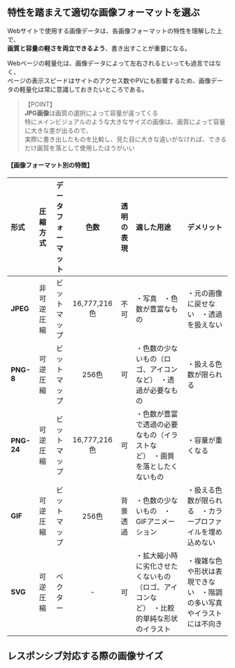 ## 特性を踏まえて適切な画像フォーマットを選ぶ
Webサイトで使用する画像データは、各画像フォーマットの特性を理解した上で、  
**画質と容量の軽さを両立できるよう**、書き出すことが重要になる。  

Webページの軽量化は、画像データによって左右されるといっても過言ではなく、  
ページの表示スピードはサイトのアクセス数やPVにも影響するため、画像データの軽量化は常に意識しておきたいところである。  
>  【POINT】  
> **JPG画像**は画質の選択によって容量が違ってくる  
> 特にメインビジュアルのような大きなサイズの画像は、画質によって容量に大きな差が出るので、  
> 実際に書き出したものを比較し、見た目に大きな違いがなければ、できるだけ画質を落として使用したほうがいい  

#### 【画像フォーマット別の特徴】
|形式|圧縮方式|データフォーマット|色数|透明の表現|適した用途|デメリット|
|:-|:-:|:-:|:-:|:-:|:-|:-|
|**JPEG**|非可逆圧縮|ビットマップ|16,777,216色|不可|・写真　・色数が豊富なもの|・元の画像に戻せない　・透過を扱えない|
|**PNG-8**|可逆圧縮|ビットマップ|256色|可|・色数の少ないもの（ロゴ、アイコンなど）　・透過が必要なもの|・扱える色数が限られる|
|**PNG-24**|可逆圧縮|ビットマップ|16,777,216色|可|・色数が豊富で透過の必要なもの（イラストなど）　・画質を落としたくないもの|・容量が重くなる|
|**GIF**|可逆圧縮|ビットマップ|256色|背景透過|・色数の少ないもの　・GIFアニメーション|・扱える色数が限られる　・カラープロファイルを埋め込めない|
|**SVG**|可逆圧縮|ベクター|-|可|・拡大縮小時に劣化させたくないもの（ロゴ、アイコンなど）　・比較的単純な形状のイラスト|・複雑な色や形状は表現できない　・階調の多い写真やイラストには不向き|


## レスポンシブ対応する際の画像サイズ

